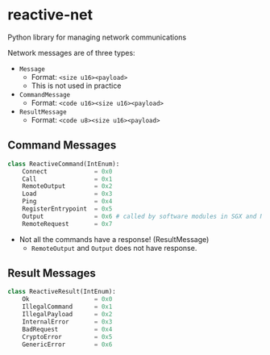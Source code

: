 # reactive-net
Python library for managing network communications

Network messages are of three types:

- `Message`
  - Format: `<size u16><payload>`
  - This is not used in practice
- `CommandMessage`
  - Format: `<code u16><size u16><payload>`
- `ResultMessage`
  - Format: `<code u8><size u16><payload>`



## Command Messages

```python
class ReactiveCommand(IntEnum):
    Connect             = 0x0
    Call                = 0x1
    RemoteOutput        = 0x2
    Load                = 0x3
    Ping                = 0x4
    RegisterEntrypoint  = 0x5
    Output              = 0x6 # called by software modules in SGX and Native
    RemoteRequest       = 0x7
```

- Not all the commands have a response! (ResultMessage)
  - `RemoteOutput` and `Output` does not have response.

## Result Messages

```python
class ReactiveResult(IntEnum):
    Ok                  = 0x0
    IllegalCommand      = 0x1
    IllegalPayload      = 0x2
    InternalError       = 0x3
    BadRequest          = 0x4
    CryptoError         = 0x5
    GenericError        = 0x6
```
